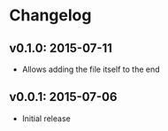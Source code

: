 # Changelog

## v0.1.0: 2015-07-11

- Allows adding the file itself to the end

## v0.0.1: 2015-07-06

- Initial release
